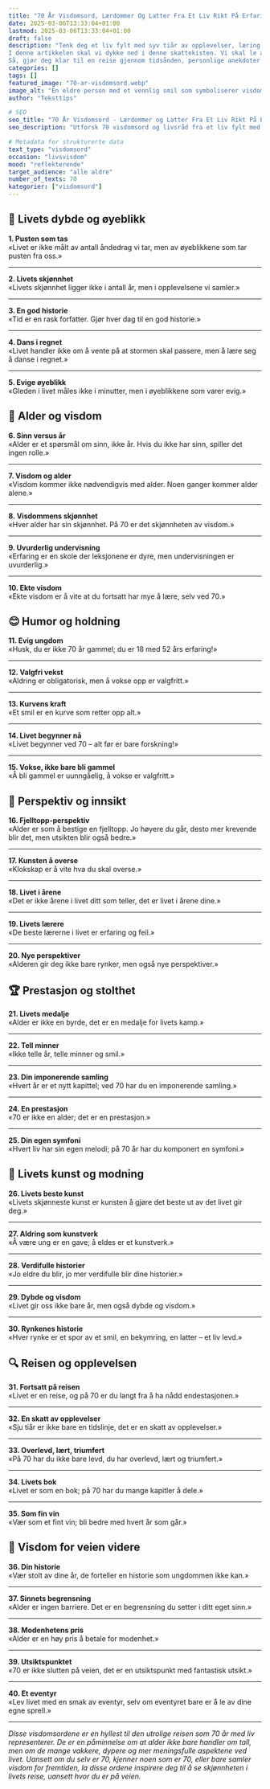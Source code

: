 ```yaml
---
title: "70 År Visdomsord, Lærdommer Og Latter Fra Et Liv Rikt På Erfaring"
date: 2025-03-06T13:33:04+01:00
lastmod: 2025-03-06T13:33:04+01:00
draft: false
description: "Tenk deg et liv fylt med syv tiår av opplevelser, læring og eventyr. Det er et helt bibliotek med visdomsbøker pakket inn i en enkelt person! Når noen når den imponerende milepælen på 70 år, kan du vedde på at de ikke bare har samlet på rynker og kanskje et par grå hår, men også en skattekiste fulle av visdomsord og livsråd.
I denne artikkelen skal vi dykke ned i denne skattekisten. Vi skal le av de morsomme tabbene, nikke anerkjennende til de kloke beslutningene, og kanskje til og med rulle med øynene over noen av de mer tvilsomme valgene som har blitt tatt gjennom årene. Fra kjærlighetslivets berg-og-dal-baner til de små daglige gledene og utfordringene, denne 70-åringen har opplevd det meste og har mye å dele.
Så, gjør deg klar til en reise gjennom tidsånden, personlige anekdoter og gullkorn som kan gi enhver av oss en ny innsikt eller to. Kanskje vil du til og med finne et visdomsord eller to som kan endre ditt eget liv. La oss finne ut hva syv tiår med livet kan lære oss!"
categories: []
tags: []
featured_image: "70-ar-visdomsord.webp"
image_alt: "En eldre person med et vennlig smil som symboliserer visdom og livserfaring samlet gjennom 70 år"
author: "Teksttips"

# SEO
seo_title: "70 År Visdomsord - Lærdommer og Latter Fra Et Liv Rikt På Erfaring"
seo_description: "Utforsk 70 visdomsord og livsråd fra et liv fylt med erfaring. Disse innsiktene om kjærlighet, lykke og livets utfordringer kan gi verdifull veiledning for alle aldre."

# Metadata for strukturerte data
text_type: "visdomsord"
occasion: "livsvisdom"
mood: "reflekterende"
target_audience: "alle aldre"
number_of_texts: 70
kategorier: ["visdomsord"]
---
```




## 🌟 Livets dybde og øyeblikk

**1. Pusten som tas**  
«Livet er ikke målt av antall åndedrag vi tar, men av øyeblikkene som tar pusten fra oss.»

---

**2. Livets skjønnhet**  
«Livets skjønnhet ligger ikke i antall år, men i opplevelsene vi samler.»

---

**3. En god historie**  
«Tid er en rask forfatter. Gjør hver dag til en god historie.»

---

**4. Dans i regnet**  
«Livet handler ikke om å vente på at stormen skal passere, men å lære seg å danse i regnet.»

---

**5. Evige øyeblikk**  
«Gleden i livet måles ikke i minutter, men i øyeblikkene som varer evig.»

## 🧠 Alder og visdom

**6. Sinn versus år**  
«Alder er et spørsmål om sinn, ikke år. Hvis du ikke har sinn, spiller det ingen rolle.»

---

**7. Visdom og alder**  
«Visdom kommer ikke nødvendigvis med alder. Noen ganger kommer alder alene.»

---

**8. Visdommens skjønnhet**  
«Hver alder har sin skjønnhet. På 70 er det skjønnheten av visdom.»

---

**9. Uvurderlig undervisning**  
«Erfaring er en skole der leksjonene er dyre, men undervisningen er uvurderlig.»

---

**10. Ekte visdom**  
«Ekte visdom er å vite at du fortsatt har mye å lære, selv ved 70.»

## 😊 Humor og holdning

**11. Evig ungdom**  
«Husk, du er ikke 70 år gammel; du er 18 med 52 års erfaring!»

---

**12. Valgfri vekst**  
«Aldring er obligatorisk, men å vokse opp er valgfritt.»

---

**13. Kurvens kraft**  
«Et smil er en kurve som retter opp alt.»

---

**14. Livet begynner nå**  
«Livet begynner ved 70 – alt før er bare forskning!»

---

**15. Vokse, ikke bare bli gammel**  
«Å bli gammel er uunngåelig, å vokse er valgfritt.»

## 🌄 Perspektiv og innsikt

**16. Fjelltopp-perspektiv**  
«Alder er som å bestige en fjelltopp. Jo høyere du går, desto mer krevende blir det, men utsikten blir også bedre.»

---

**17. Kunsten å overse**  
«Klokskap er å vite hva du skal overse.»

---

**18. Livet i årene**  
«Det er ikke årene i livet ditt som teller, det er livet i årene dine.»

---

**19. Livets lærere**  
«De beste lærerne i livet er erfaring og feil.»

---

**20. Nye perspektiver**  
«Alderen gir deg ikke bare rynker, men også nye perspektiver.»

## 🏆 Prestasjon og stolthet

**21. Livets medalje**  
«Alder er ikke en byrde, det er en medalje for livets kamp.»

---

**22. Tell minner**  
«Ikke telle år, telle minner og smil.»

---

**23. Din imponerende samling**  
«Hvert år er et nytt kapittel; ved 70 har du en imponerende samling.»

---

**24. En prestasjon**  
«70 er ikke en alder; det er en prestasjon.»

---

**25. Din egen symfoni**  
«Hvert liv har sin egen melodi; på 70 år har du komponert en symfoni.»

## 🌱 Livets kunst og modning

**26. Livets beste kunst**  
«Livets skjønneste kunst er kunsten å gjøre det beste ut av det livet gir deg.»

---

**27. Aldring som kunstverk**  
«Å være ung er en gave; å eldes er et kunstverk.»

---

**28. Verdifulle historier**  
«Jo eldre du blir, jo mer verdifulle blir dine historier.»

---

**29. Dybde og visdom**  
«Livet gir oss ikke bare år, men også dybde og visdom.»

---

**30. Rynkenes historie**  
«Hver rynke er et spor av et smil, en bekymring, en latter – et liv levd.»

## 🔍 Reisen og opplevelsen

**31. Fortsatt på reisen**  
«Livet er en reise, og på 70 er du langt fra å ha nådd endestasjonen.»

---

**32. En skatt av opplevelser**  
«Sju tiår er ikke bare en tidslinje, det er en skatt av opplevelser.»

---

**33. Overlevd, lært, triumfert**  
«På 70 har du ikke bare levd, du har overlevd, lært og triumfert.»

---

**34. Livets bok**  
«Livet er som en bok; på 70 har du mange kapitler å dele.»

---

**35. Som fin vin**  
«Vær som et fint vin; bli bedre med hvert år som går.»

## 🌉 Visdom for veien videre

**36. Din historie**  
«Vær stolt av dine år, de forteller en historie som ungdommen ikke kan.»

---

**37. Sinnets begrensning**  
«Alder er ingen barriere. Det er en begrensning du setter i ditt eget sinn.»

---

**38. Modenhetens pris**  
«Alder er en høy pris å betale for modenhet.»

---

**39. Utsiktspunktet**  
«70 er ikke slutten på veien, det er en utsiktspunkt med fantastisk utsikt.»

---

**40. Et eventyr**  
«Lev livet med en smak av eventyr, selv om eventyret bare er å le av dine egne sprell.»

---

*Disse visdomsordene er en hyllest til den utrolige reisen som 70 år med liv representerer. De er en påminnelse om at alder ikke bare handler om tall, men om de mange vakkere, dypere og mer meningsfulle aspektene ved livet. Uansett om du selv er 70, kjenner noen som er 70, eller bare samler visdom for fremtiden, la disse ordene inspirere deg til å se skjønnheten i livets reise, uansett hvor du er på veien.*